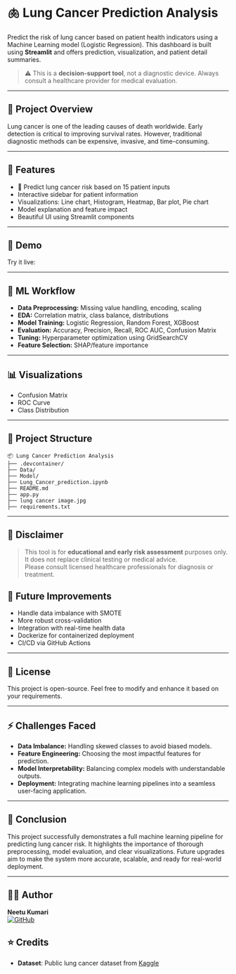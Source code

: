 # 🫁 Lung Cancer Prediction Analysis

Predict the risk of lung cancer based on patient health indicators using a Machine Learning model (Logistic Regression).
This dashboard is built using **Streamlit** and offers prediction, visualization, and patient detail summaries.

> ⚠️ This is a **decision-support tool**, not a diagnostic device. Always consult a healthcare provider for medical evaluation.

---

## 📌 Project Overview
Lung cancer is one of the leading causes of death worldwide.
Early detection is critical to improving survival rates. However, traditional diagnostic methods can be expensive, invasive, and time-consuming.

---

## 🌟 Features

- 🧠 Predict lung cancer risk based on 15 patient inputs
- Interactive sidebar for patient information
- Visualizations: Line chart, Histogram, Heatmap, Bar plot, Pie chart
- Model explanation and feature impact
- Beautiful UI using Streamlit components



---

## 📂 Demo

Try it live: 

---

## 🧠 ML Workflow
- **Data Preprocessing:** Missing value handling, encoding, scaling  
- **EDA:** Correlation matrix, class balance, distributions  
- **Model Training:** Logistic Regression, Random Forest, XGBoost  
- **Evaluation:** Accuracy, Precision, Recall, ROC AUC, Confusion Matrix  
- **Tuning:** Hyperparameter optimization using GridSearchCV  
- **Feature Selection:** SHAP/feature importance

---
## 📊 Visualizations
- Confusion Matrix  
- ROC Curve   
- Class Distribution

---


## 📁 Project Structure
```text
📦 Lung Cancer Prediction Analysis
├── .devcontainer/
├── Data/
├── Model/
├── Lung_Cancer_prediction.ipynb
├── README.md
├── app.py
├── lung cancer image.jpg
├── requirements.txt

```
---


## 🔐 Disclaimer

> This tool is for **educational and early risk assessment** purposes only.  
> It does not replace clinical testing or medical advice.  
> Please consult licensed healthcare professionals for diagnosis or treatment.

## 🔧 Future Improvements
- Handle data imbalance with SMOTE  
- More robust cross-validation  
- Integration with real-time health data  
- Dockerize for containerized deployment  
- CI/CD via GitHub Actions

---

## 📜 License
This project is open-source. Feel free to modify and enhance it based on your requirements.

---
## ⚡ Challenges Faced
- **Data Imbalance:** Handling skewed classes to avoid biased models.
- **Feature Engineering:** Choosing the most impactful features for prediction.
- **Model Interpretability:** Balancing complex models with understandable outputs.
- **Deployment:** Integrating machine learning pipelines into a seamless user-facing application.

---
## 🏁 Conclusion
This project successfully demonstrates a full machine learning pipeline for predicting lung cancer risk. It highlights the importance of thorough preprocessing, model evaluation, and clear visualizations. Future upgrades aim to make the system more accurate, scalable, and ready for real-world deployment.

---



## 👨‍💻 Author
**Neetu Kumari**  
[![GitHub](https://img.shields.io/badge/GitHub-100000?style=for-the-badge&logo=github&logoColor=white)](https://github.com/neetukm/)

## ⭐ Credits
- **Dataset**: Public lung cancer dataset from [Kaggle](https://www.kaggle.com/datasets/iamtanmayshukla/lung-cancer-data?resource=download)
